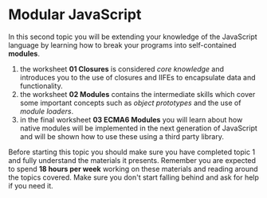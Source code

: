 
# Modular JavaScript

In this second topic you will be extending your knowledge of the JavaScript language by learning how to break your programs into self-contained **modules**.

1. the worksheet **01 Closures** is considered *core knowledge* and introduces you to the use of closures and IIFEs to encapsulate data and functionality.
2. the worksheet **02 Modules** contains the intermediate skills which cover some important concepts such as *object prototypes* and the use of *module loaders*.
3. in the final worksheet **03 ECMA6 Modules** you will learn about how native modules will be implemented in the next generation of JavaScript and will be shown how to use these using a third party library.

Before starting this topic you should make sure you have completed topic 1 and fully understand the materials it presents. Remember you are expected to spend **18 hours per week** working on these materials and reading around the topics covered. Make sure you don't start falling behind and ask for help if you need it.
